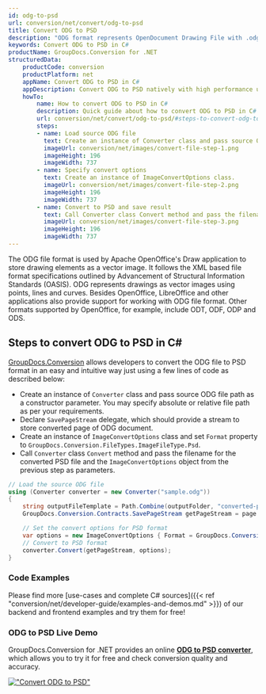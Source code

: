 ```yaml
---
id: odg-to-psd
url: conversion/net/convert/odg-to-psd
title: Convert ODG to PSD
description: "ODG format represents OpenDocument Drawing File with .odg extension. Learn how to convert ODG to PSD file programmatically in C# language using GroupDocs.Conversion for .NET library."
keywords: Convert ODG to PSD in C#
productName: GroupDocs.Conversion for .NET
structuredData:
    productCode: conversion
    productPlatform: net
    appName: Convert ODG to PSD in C#
    appDescription: Convert ODG to PSD natively with high performance using C# language and server side GroupDocs.Conversion for .NET APIs, without the use of any software like Microsoft or Open Office.
    howTo:
        name: How to convert ODG to PSD in C# 
        description: Quick guide about how to convert ODG to PSD in C# with high performance and accuracy.
        url: conversion/net/convert/odg-to-psd/#steps-to-convert-odg-to-psd-in-c
        steps:
        - name: Load source ODG file 
          text: Create an instance of Converter class and pass source ODG file path as a constructor parameter. You may specify absolute or relative file path as per your requirements. 
          imageUrl: conversion/net/images/convert-file-step-1.png
          imageHeight: 196
          imageWidth: 737
        - name: Specify convert options 
          text: Create an instance of ImageConvertOptions class.
          imageUrl: conversion/net/images/convert-file-step-2.png
          imageHeight: 196
          imageWidth: 737
        - name: Convert to PSD and save result 
          text: Call Converter class Convert method and pass the filename for the converted HTML file and the ImageConvertOptions object from the previous step as parameters.
          imageUrl: conversion/net/images/convert-file-step-3.png
          imageHeight: 196
          imageWidth: 737
---
```


The ODG file format is used by Apache OpenOffice's Draw application to store drawing elements as a vector image. It follows the XML based file format specifications outlined by Advancement of Structural Information Standards (OASIS). ODG represents drawings as vector images using points, lines and curves. Besides OpenOffice, LibreOffice and other applications also provide support for working with ODG file format. Other formats supported by OpenOffice, for example, include ODT, ODF, ODP and ODS.

## Steps to convert ODG to PSD in C#

[GroupDocs.Conversion](https://products.groupdocs.com/conversion/net) allows developers to convert the ODG file to PSD format in an easy and intuitive way just using a few lines of code as described below:

* Create an instance of `Converter` class and pass source ODG file path as a constructor parameter. You may specify absolute or relative file path as per your requirements. 
* Declare `SavePageStream` delegate, which should provide a stream to store converted page of ODG document.
* Create an instance of `ImageConvertOptions` class and set `Format` property to `GroupDocs.Conversion.FileTypes.ImageFileType.Psd`.
* Call `Converter` class `Convert` method and pass the filename for the converted PSD file and the `ImageConvertOptions` object from the previous step as parameters.

```csharp
// Load the source ODG file
using (Converter converter = new Converter("sample.odg"))
{
    string outputFileTemplate = Path.Combine(outputFolder, "converted-page-{0}.psd");
    GroupDocs.Conversion.Contracts.SavePageStream getPageStream = page => new FileStream(string.Format(outputFileTemplate, page), FileMode.Create);

    // Set the convert options for PSD format
    var options = new ImageConvertOptions { Format = GroupDocs.Conversion.FileTypes.ImageFileType.Psd };   
    // Convert to PSD format
    converter.Convert(getPageStream, options);
}
```

### Code Examples

Please find more [use-cases and complete C# sources]({{< ref "conversion/net/developer-guide/examples-and-demos.md" >}}) of our backend and frontend examples and try them for free!

### ODG to PSD Live Demo

GroupDocs.Conversion for .NET provides an online [**ODG to PSD converter**](https://products.groupdocs.app/conversion/odg-to-psd), which allows you to try it for free and check conversion quality and accuracy.

[!["Convert ODG to PSD"](conversion/net/images/convert-to-psd/convert-odg-to-psd.png)](https://products.groupdocs.app/conversion/odg-to-psd)